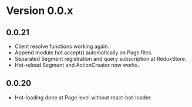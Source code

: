 # Version 0.0.x

## 0.0.21

- Client resolve functions working again.
- Append module.hot.accept() automatically on Page files.
- Separated Segment registration and query subscription at ReduxStore.
- Hot-reload Segment and ActionCreator now works.

## 0.0.20

- Hot-loading done at Page level without react-hot-loader.